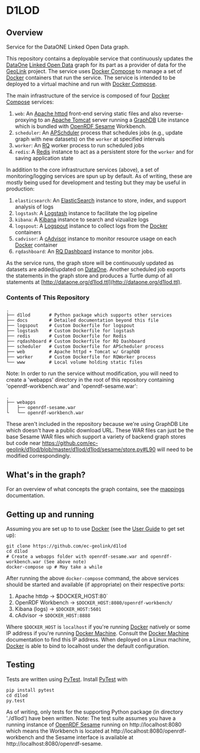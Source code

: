 # D1LOD
## Overview
Service for the DataONE Linked Open Data graph.

This repository contains a deployable service that continuously updates the [DataOne](https://www.dataone.org/) [Linked Open Data](http://linkeddata.org/) graph for its part as a provider of data for the [GeoLink](http://www.geolink.org/) project. The service uses [Docker Compose](https://docs.docker.com/compose/) to manage a set of [Docker](https://www.docker.com/) containers that run the service. The service is intended to be deployed to a virtual machine and run with [Docker Compose](https://docs.docker.com/compose/).

The main infrastructure of the service is composed of four [Docker Compose](https://docs.docker.com/compose/) services:

1. `web`: An [Apache httpd](https://httpd.apache.org/) front-end serving static files and also reverse-proxying to an [Apache Tomcat](http://tomcat.apache.org/) server running a [GraphDB](http://graphdb.ontotext.com/display/GraphDB6/Home) Lite instance which is bundled with [OpenRDF Sesame](http://rdf4j.org) Workbench.
2. `scheduler`: An [APSchduler](https://apscheduler.readthedocs.org) process that schedules jobs (e.g., update graph with new datasets) on the `worker` at specified intervals
3. `worker`: An [RQ](http://python-rq.org/) worker process to run scheduled jobs
4. `redis`: A [Redis](http://redis.io) instance to act as a persistent store for the `worker` and for saving application state

In addition to the core infrastructure services (above), a set of monitoring/logging services are spun up by default. As of writing, these are mostly being used for development and testing but they may be useful in production:

1. `elasticsearch`: An [ElasticSearch](https://www.elastic.co/products/elasticsearch) instance to store, index, and support analysis of logs
2. `logstash`: A [Logstash](https://www.elastic.co/products/logstash) instance to facilitate the log pipeline
3. `kibana`: A [Kibana](https://www.elastic.co/products/kibana) instance to search and vizualize logs
4. `logspout`: A [Logspout](https://github.com/gliderlabs/logspout) instance to collect logs from the [Docker](https://www.docker.com/) containers
5. `cadvisor`: A [cAdvisor](https://github.com/google/cadvisor) instance to monitor resource usage on each [Docker](https://www.docker.com/) container
6. `rqdashboard`: An [RQ Dashboard](https://github.com/nvie/rq-dashboard) instance to monitor jobs.

As the service runs, the graph store will be continuously updated as datasets are added/updated on [DataOne](https://www.dataone.org/). Another scheduled job exports the statements in the graph store and produces a Turtle dump of all statements at [http://dataone.org/d1lod.ttl](http://dataone.org/d1lod.ttl).

### Contents of This Repository

```
.
├── d1lod       # Python package which supports other services
├── docs        # Detailed documentation beyond this file
├── logspout    # Custom Dockerfile for logspout
├── logstash    # Custom Dockerfile for logstash
├── redis       # Custom Dockerfile for Redis
├── rqdashboard # Custom Dockerfile for RQ Dashboard
├── scheduler   # Custom Dockerfile for APScheduler process
├── web         # Apache httpd + Tomcat w/ GraphDB
├── worker      # Custom Dockerfile for RQWorker process
└── www         # Local volume holding static files
```

Note: In order to run the service without modification, you will need to create a 'webapps' directory in the root of this repository containing 'openrdf-workbench.war' and 'openrdf-sesame.war':

```
.
├── webapps
│   ├── openrdf-sesame.war
└   └── openrdf-workbench.war
```

These aren't included in the repository because we're using GraphDB Lite which doesn't have a public download URL. These WAR files can just be the base Sesame WAR files which support a variety of backend graph stores but code near https://github.com/ec-geolink/d1lod/blob/master/d1lod/d1lod/sesame/store.py#L90 will need to be modified correspondingly.


## What's in the graph?

For an overview of what concepts the graph contains, see the [mappings](/docs/mappings.md) documentation.


## Getting up and running

Assuming you are set up to to use [Docker](https://www.docker.com/) (see the [User Guide](https://docs.docker.com/engine/userguide/) to get set up):

```
git clone https://github.com/ec-geolink/d1lod
cd d1lod
# Create a webapps folder with openrdf-sesame.war and openrdf-workbench.war (See above note)
docker-compose up # May take a while
```

After running the above `docker-compose` command, the above services should be started and available (if appropriate) on their respective ports:
1. Apache httdp → $DOCKER_HOST:80`
2. OpenRDF Workbench → `$DOCKER_HOST:8080/openrdf-workbench/`
3. Kibana (logs) → `$DOCKER_HOST:5601`
4. cAdvisor → `$DOCKER_HOST:8888`

Where `$DOCKER_HOST` is `localhost` if you're running [Docker](https://www.docker.com/) natively or some IP address if you're running [Docker Machine](https://docs.docker.com/machine/). Consult the [Docker Machine](https://docs.docker.com/machine/) documentation to find this IP address. When deployed on a Linux machine, [Docker](https://www.docker.com/) is able to bind to localhost under the default configuration.


## Testing

Tests are written using [PyTest](http://pytest.org/latest/). Install [PyTest](http://pytest.org/latest/) with

```
pip install pytest
cd d1lod
py.test
```

As of writing, only tests for the supporting Python package (in directory './d1lod') have been written.
Note: The test suite assumes you have a running instance of [OpenRDF Sesame](http://rdf4j.org) running on http://localhost:8080 which means the Workbench is located at http://localhost:8080/openrdf-workbench and the Sesame interface is available at http://localhost:8080/openrdf-sesame.
